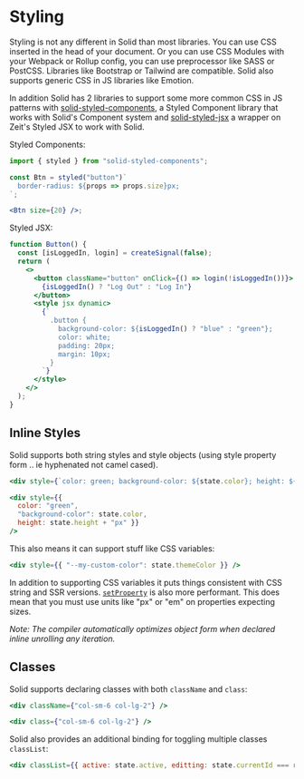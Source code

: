 # Styling

Styling is not any different in Solid than most libraries. You can use CSS inserted in the head of your document. Or you can use CSS Modules with your Webpack or Rollup config, you can use preprocessor like SASS or PostCSS. Libraries like Bootstrap or Tailwind are compatible. Solid also supports generic CSS in JS libraries like Emotion.

In addition Solid has 2 libraries to support some more common CSS in JS patterns with [solid-styled-components](https://github.com/ryansolid/solid/blob/master/packages/solid-styled-components), a Styled Component library that works with Solid's Component system and [solid-styled-jsx](https://github.com/ryansolid/solid/blob/master/packages/solid-styled-jsx) a wrapper on Zeit's Styled JSX to work with Solid.

Styled Components:

```jsx
import { styled } from "solid-styled-components";

const Btn = styled("button")`
  border-radius: ${props => props.size}px;
`;

<Btn size={20} />;
```

Styled JSX:

```jsx
function Button() {
  const [isLoggedIn, login] = createSignal(false);
  return (
    <>
      <button className="button" onClick={() => login(!isLoggedIn())}>
        {isLoggedIn() ? "Log Out" : "Log In"}
      </button>
      <style jsx dynamic>
        {`
          .button {
            background-color: ${isLoggedIn() ? "blue" : "green"};
            color: white;
            padding: 20px;
            margin: 10px;
          }
        `}
      </style>
    </>
  );
}
```

## Inline Styles

Solid supports both string styles and style objects (using style property form .. ie hyphenated not camel cased).

```jsx
<div style={`color: green; background-color: ${state.color}; height: ${state.height}px`} />

<div style={{
  color: "green",
  "background-color": state.color,
  height: state.height + "px" }}
/>
```

This also means it can support stuff like CSS variables:

```jsx
<div style={{ "--my-custom-color": state.themeColor }} />
```

In addition to supporting CSS variables it puts things consistent with CSS string and SSR versions.
[`setProperty`](https://developer.mozilla.org/en-US/docs/Web/API/CSSStyleDeclaration/setProperty) is also more performant. This does mean that you must use units like "px" or "em" on properties expecting sizes.

_Note: The compiler automatically optimizes object form when declared inline unrolling any iteration._

## Classes

Solid supports declaring classes with both `className` and `class`:

```jsx
<div className={"col-sm-6 col-lg-2"} />

<div class={"col-sm-6 col-lg-2"} />
```

Solid also provides an additional binding for toggling multiple classes `classList`:

```jsx
<div classList={{ active: state.active, editting: state.currentId === row.id }} />
```

